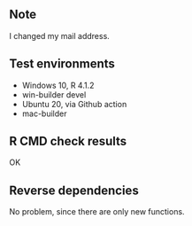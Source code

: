 ## Note

I changed my mail address. 


## Test environments

* Windows 10, R 4.1.2
* win-builder devel
* Ubuntu 20, via Github action
* mac-builder


## R CMD check results

OK


## Reverse dependencies

No problem, since there are only new functions.
